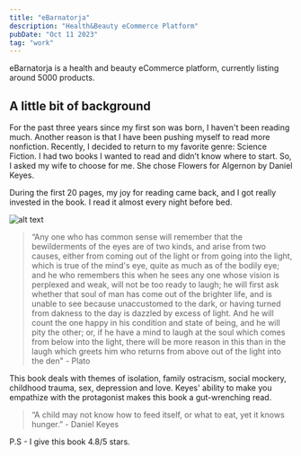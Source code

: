 ```yaml
---
title: "eBarnatorja"
description: "Health&Beauty eCommerce Platform"
pubDate: "Oct 11 2023"
tag: "work"
---
```


eBarnatorja is a health and beauty eCommerce platform, currently listing around 5000 products.

## A little bit of background

For the past three years since my first son was born, I haven't been reading much. Another reason is that I have been pushing myself to read more nonfiction. Recently, I decided to return to my favorite genre: Science Fiction. I had two books I wanted to read and didn’t know where to start. So, I asked my wife to choose for me. She chose Flowers for Algernon by Daniel Keyes.

During the first 20 pages, my joy for reading came back, and I got really invested in the book. I read it almost every night before bed.

![alt text](/fastment-landing.png "Test")

> “Any one who has common sense will remember that the bewilderments of the eyes are of two kinds, and arise from two causes, either from coming out of the light or from going into the light, which is true of the mind's eye, quite as much as of the bodily eye; and he who remembers this when he sees any one whose vision is perplexed and weak, will not be too ready to laugh; he will first ask whether that soul of man has come out of the brighter life, and is unable to see because unaccustomed to the dark, or having turned from dakness to the day is dazzled by excess of light. And he will count the one happy in his condition and state of being, and he will pity the other; or, if he have a mind to laugh at the soul which comes from below into the light, there will be more reason in this than in the laugh which greets him who returns from above out of the light into the den" - Plato

This book deals with themes of isolation, family ostracism, social mockery, childhood trauma, sex, depression and love. Keyes' ability to make you empathize with the protagonist makes this book a gut-wrenching read.

> “A child may not know how to feed itself, or what to eat, yet it knows hunger.” - Daniel Keyes

P.S - I give this book 4.8/5 stars.
